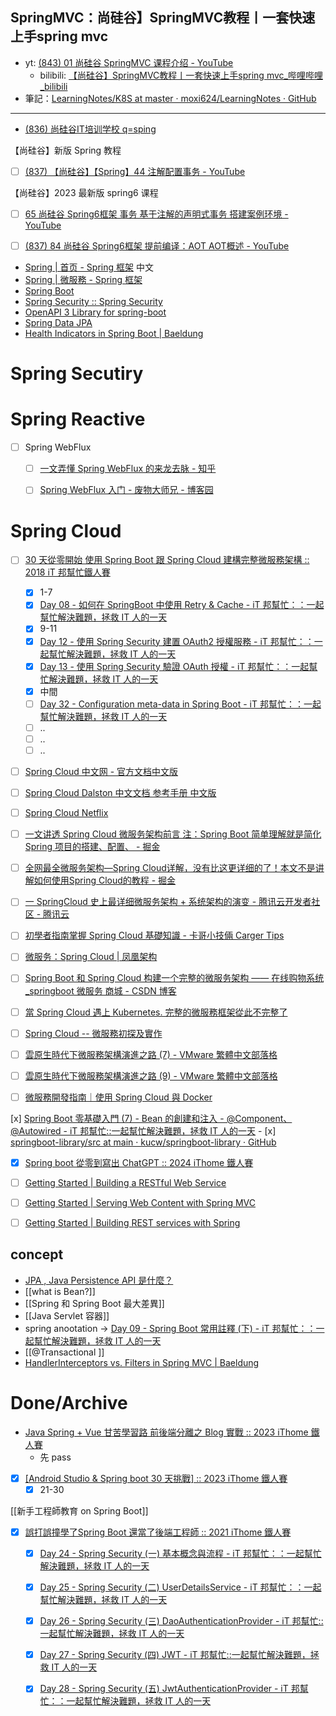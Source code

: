 



## SpringMVC：尚硅谷】SpringMVC教程丨一套快速上手spring mvc
- yt: [(843) 01 尚硅谷 SpringMVC 课程介绍 - YouTube](https://www.youtube.com/watch?v=pS5HrZuvXLc&list=PLmOn9nNkQxJE3V_Eev79ao-g3a6BplSQG)
	- bilibili: [【尚硅谷】SpringMVC教程丨一套快速上手spring mvc\_哔哩哔哩\_bilibili](https://www.bilibili.com/video/BV1Ry4y1574R/?spm_id_from=333.788.comment.all.click)
- 筆記：[LearningNotes/K8S at master · moxi624/LearningNotes · GitHub](https://github.com/moxi624/LearningNotes/tree/master/K8S)












---


- [(836) 尚硅谷IT培训学校 q=sping](https://www.youtube.com/@atguigu/search?query=spring)


【尚硅谷】新版 Spring 教程
- [ ] [(837) 【尚硅谷】【Spring】44 注解配置事务 - YouTube](https://www.youtube.com/watch?v=5jtKWCi6FK8&list=PLmOn9nNkQxJF-fc4G_qDR7OWgBEOV9MIR&index=44)


【尚硅谷】2023 最新版 spring6 课程
- [ ] [65 尚硅谷 Spring6框架 事务 基于注解的声明式事务 搭建案例环境 - YouTube](https://www.youtube.com/watch?v=SBmBZ18L6qw&list=PLmOn9nNkQxJFtUb-e4-Pm8aGnkLr16lBg&index=65)
- [ ] [(837) 84 尚硅谷 Spring6框架 提前编译：AOT AOT概述 - YouTube](https://www.youtube.com/watch?v=61QcN4YdjQg&list=PLmOn9nNkQxJFtUb-e4-Pm8aGnkLr16lBg&index=84)



- [Spring | 首页 - Spring 框架](https://springframework.org.cn/) 中文 
- [Spring | 微服務 - Spring 框架](https://spring.dev.org.tw/microservices/)
- [Spring Boot](https://spring.io/projects/spring-boot)
- [Spring Security :: Spring Security](https://docs.spring.io/spring-security/reference/index.html)
- [OpenAPI 3 Library for spring-boot](https://springdoc.org/#Introduction)
- [Spring Data JPA](https://spring.io/projects/spring-data-jpa)
- [Health Indicators in Spring Boot | Baeldung](https://www.baeldung.com/spring-boot-health-indicators)



# Spring Secutiry





# Spring Reactive


- [ ] Spring WebFlux
	- [ ] [一文弄懂 Spring WebFlux 的来龙去脉 - 知乎](https://zhuanlan.zhihu.com/p/559158740)
	- [ ] [Spring WebFlux 入门 - 废物大师兄 - 博客园](https://www.cnblogs.com/cjsblog/p/12580518.html)




# Spring Cloud

- [ ] [30 天從零開始 使用 Spring Boot 跟 Spring Cloud 建構完整微服務架構 :: 2018 iT 邦幫忙鐵人賽](https://ithelp.ithome.com.tw/users/20107338/ironman/1445)
	- [x] 1-7
	- [x] [Day 08 - 如何在 SpringBoot 中使用 Retry & Cache - iT 邦幫忙：：一起幫忙解決難題，拯救 IT 人的一天](https://ithelp.ithome.com.tw/articles/10191550)
	- [x] 9-11
	- [x] [Day 12 - 使用 Spring Security 建置 OAuth2 授權服務 - iT 邦幫忙：：一起幫忙解決難題，拯救 IT 人的一天](https://ithelp.ithome.com.tw/articles/10192088)
	- [x] [Day 13 - 使用 Spring Security 驗證 OAuth 授權 - iT 邦幫忙：：一起幫忙解決難題，拯救 IT 人的一天](https://ithelp.ithome.com.tw/articles/10192089)
	- [x] 中間
	- [ ] [Day 32 - Configuration meta-data in Spring Boot - iT 邦幫忙：：一起幫忙解決難題，拯救 IT 人的一天](https://ithelp.ithome.com.tw/articles/10196248)
	- [ ] ..
	- [ ] ..
	- [ ] ..

- [ ] [Spring Cloud 中文网 - 官方文档中文版](https://www.springcloud.cc/)
- [ ] [Spring Cloud Dalston 中文文档 参考手册 中文版](https://www.springcloud.cc/spring-cloud-dalston.html)
- [ ] [Spring Cloud Netflix](https://cloud.spring.io/spring-cloud-netflix/reference/html/#service-discovery-eureka-clients)
- [ ] [一文讲透 Spring Cloud 微服务架构前言 注：Spring Boot 简单理解就是简化 Spring 项目的搭建、配置、 - 掘金](https://juejin.cn/post/7017434421540159519)
- [ ] [全网最全微服务架构—Spring Cloud详解，没有比这更详细的了！本文不是讲解如何使用Spring Cloud的教程 - 掘金](https://juejin.cn/post/6844904103974273038)
- [ ] [一 SpringCloud 史上最详细微服务架构 + 系统架构的演变 - 腾讯云开发者社区 - 腾讯云](https://cloud.tencent.com/developer/article/2168890)
- [ ] [初學者指南掌握 Spring Cloud 基礎知識 - 卡哥小技倆 Carger Tips](https://carger.tips/%E5%88%9D%E5%AD%B8%E8%80%85%E6%8C%87%E5%8D%97%E6%8E%8C%E6%8F%A1-spring-cloud-%E5%9F%BA%E7%A4%8E%E7%9F%A5%E8%AD%98)
- [ ] [微服务：Spring Cloud | 凤凰架构](https://icyfenix.cn/exploration/projects/microservice_arch_springcloud.html)
- [ ] [Spring Boot 和 Spring Cloud 构建一个完整的微服务架构 —— 在线购物系统_springboot 微服务 商城 - CSDN 博客](https://blog.csdn.net/speaking_me/article/details/143918281)
- [ ] [當 Spring Cloud 遇上 Kubernetes. 完整的微服務框架從此不完整了](https://medium.com/brobridge/%E7%95%B6-spring-cloud-%E9%81%87%E4%B8%8A-kubernetes-5bc9e6ce602f)
- [ ] [Spring Cloud -- 微服務初探及實作](https://www.tpisoftware.com/tpu/articleDetails/2429)
- [ ] [雲原生時代下微服務架構演進之路 (7) - VMware 繁體中文部落格](https://blogs.vmware.com/vmware-taiwan/2022/10/20/%E9%9B%B2%E5%8E%9F%E7%94%9F%E6%99%82%E4%BB%A3%E4%B8%8B%E5%BE%AE%E6%9C%8D%E5%8B%99%E6%9E%B6%E6%A7%8B%E6%BC%94%E9%80%B2%E4%B9%8B%E8%B7%AF-7/)
- [ ] [雲原生時代下微服務架構演進之路 (9) - VMware 繁體中文部落格](https://blogs.vmware.com/vmware-taiwan/2022/11/24/%E9%9B%B2%E5%8E%9F%E7%94%9F%E6%99%82%E4%BB%A3%E4%B8%8B%E5%BE%AE%E6%9C%8D%E5%8B%99%E6%9E%B6%E6%A7%8B%E6%BC%94%E9%80%B2%E4%B9%8B%E8%B7%AF-9/)
- [ ] [微服務開發指南｜使用 Spring Cloud 與 Docker](https://www.gotop.com.tw/books/BookDetails.aspx?Types=l&bn=ACL070000)



[x] [Spring Boot 零基礎入門 (7) - Bean 的創建和注入 - @Component、@Autowired - iT 邦幫忙::一起幫忙解決難題，拯救 IT 人的一天](https://ithelp.ithome.com.tw/articles/10324575)
	- [x] [springboot-library/src at main · kucw/springboot-library · GitHub](https://github.com/kucw/springboot-library/tree/main/src)
- [x] [Spring boot 從零到寫出 ChatGPT :: 2024 iThome 鐵人賽](https://ithelp.ithome.com.tw/users/20112118/ironman/7542)



- [ ] [Getting Started | Building a RESTful Web Service](https://spring.io/guides/gs/rest-service)
- [ ] [Getting Started | Serving Web Content with Spring MVC](https://spring.io/guides/gs/serving-web-content)
- [ ] [Getting Started | Building REST services with Spring](https://spring.io/guides/tutorials/rest)


## concept
- [JPA , Java Persistence API 是什麼？](https://ithelp.ithome.com.tw/articles/10229808?sc=rss.qu)
- [[what is Bean?]]
- [[Spring 和 Spring Boot 最大差異]]
- [[Java Servlet 容器]]
- spring anootation -> [Day 09 - Spring Boot 常用註釋 (下) - iT 邦幫忙：：一起幫忙解決難題，拯救 IT 人的一天](https://ithelp.ithome.com.tw/articles/10270418)
- [[@Transactional ]]
- [HandlerInterceptors vs. Filters in Spring MVC | Baeldung](https://www.baeldung.com/spring-mvc-handlerinterceptor-vs-filter)




# Done/Archive


-  [Java Spring + Vue 甘苦學習路 前後端分離之 Blog 實戰 :: 2023 iThome 鐵人賽](https://ithelp.ithome.com.tw/users/20126089/ironman/6440)
	- 先 pass



- [x] [[Android Studio & Spring boot 30 天挑戰] :: 2023 iThome 鐵人賽](https://ithelp.ithome.com.tw/users/20150369/ironman/5980?page=3)
	- [x] 21-30

[[新手工程師教育 on Spring Boot]]


- [x] [誤打誤撞學了Spring Boot 還當了後端工程師 :: 2021 iThome 鐵人賽](https://ithelp.ithome.com.tw/users/20140728/ironman/4245)
	- [x] [Day 24 - Spring Security (一) 基本概念與流程 - iT 邦幫忙：：一起幫忙解決難題，拯救 IT 人的一天](https://ithelp.ithome.com.tw/articles/10279271)
	- [x] [Day 25 - Spring Security (二) UserDetailsService - iT 邦幫忙：：一起幫忙解決難題，拯救 IT 人的一天](https://ithelp.ithome.com.tw/articles/10280133)
	- [x] [Day 26 - Spring Security (三) DaoAuthenticationProvider - iT 邦幫忙::一起幫忙解決難題，拯救 IT 人的一天](https://ithelp.ithome.com.tw/articles/10280353)
	- [x] [Day 27 - Spring Security (四) JWT - iT 邦幫忙::一起幫忙解決難題，拯救 IT 人的一天](https://ithelp.ithome.com.tw/articles/10280355)
	- [x] [Day 28 - Spring Security (五) JwtAuthenticationProvider - iT 邦幫忙：：一起幫忙解決難題，拯救 IT 人的一天](https://ithelp.ithome.com.tw/articles/10280356)


